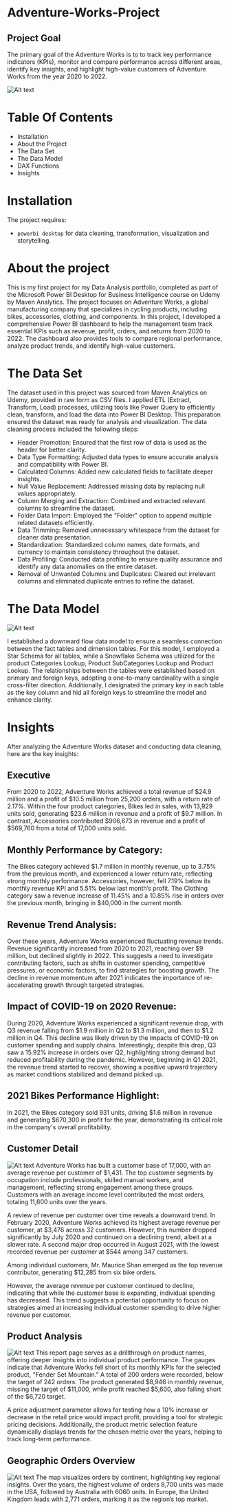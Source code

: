 # Adventure-Works-Project
## Project Goal
The primary goal of the Adventure Works is to to track key performance indicators (KPIs), monitor and compare performance across different areas, identify key insights, and highlight high-value customers of Adventure Works from the year 2020 to 2022.


![Alt text](Executives.png)


# Table Of Contents
* Installation
* About the Project
* The Data Set 
* The Data Model 
* DAX Functions 
* Insights


# Installation 
The project requires:
* `powerbi desktop` for data cleaning, transformation, visualization and storytelling.


# About the project
This is my first project for my Data Analysis portfolio, completed as part of the Microsoft Power BI Desktop for Business Intelligence course on Udemy by Maven Analytics. The project focuses on Adventure Works, a global manufacturing company that specializes in cycling products, including bikes, accessories, clothing, and components.
In this project, I developed a comprehensive Power BI dashboard to help the management team track essential KPIs such as revenue, profit, orders, and returns from 2020 to 2022. The dashboard also provides tools to compare regional performance, analyze product trends, and identify high-value customers.


# The Data Set 
The dataset used in this project was sourced from Maven Analytics on Udemy, provided in raw form as CSV files. I applied ETL (Extract, Transform, Load) processes, utilizing tools like Power Query to efficiently clean, transform, and load the data into Power BI Desktop. This preparation ensured the dataset was ready for analysis and visualization. 
The data cleaning process included the following steps:
* Header Promotion: Ensured that the first row of data is used as the header for better clarity.
* Data Type Formatting: Adjusted data types to ensure accurate analysis and compatibility with Power BI.
* Calculated Columns: Added new calculated fields to facilitate deeper insights.
* Null Value Replacement: Addressed missing data by replacing null values appropriately.
* Column Merging and Extraction: Combined and extracted relevant columns to streamline the dataset.
* Folder Data Import: Employed the "Folder" option to append multiple related datasets efficiently.
* Data Trimming: Removed unnecessary whitespace from the dataset for cleaner data presentation.
* Standardization: Standardized column names, date formats, and currency to maintain consistency throughout the dataset.
* Data Profiling: Conducted data profiling to ensure quality assurance and identify any data anomalies on the entire dataset.
* Removal of Unwanted Columns and Duplicates: Cleared out irrelevant columns and eliminated duplicate entries to refine the dataset.


# The Data Model
![Alt text](Model.png)

I established a downward flow data model to ensure a seamless connection between the fact tables and dimension tables. For this model, I employed a Star Schema for all tables, while a Snowflake Schema was utilized for the product Categories Lookup, Product SubCategories Lookup and Product Lookup. The relationships between the tables were established based on primary and foreign keys, adopting a one-to-many cardinality with a single cross-filter direction. Additionally,  I designated the primary key in each table as the key column and hid all foreign keys to streamline the model and enhance clarity.


# Insights
After analyzing the Adventure Works dataset and conducting data cleaning, here are the key insights:
## Executive
From 2020 to 2022, Adventure Works achieved a total revenue of $24.9 million and a profit of $10.5 million from 25,200 orders, with a return rate of 2.17%. Within the four product categories, Bikes led in sales, with 13,929 units sold, generating $23.6 million in revenue and a profit of $9.7 million. In contrast, Accessories contributed $906,673 in revenue and a profit of $569,760 from a total of 17,000 units sold.

## Monthly Performance by Category:
The Bikes category achieved $1.7 million in monthly revenue, up to 3.75% from the previous month, and experienced a lower return rate, reflecting strong monthly performance. Accessories, however, fell 7.19% below its monthly revenue KPI and 5.51% below last month’s profit. The Clothing category saw a revenue increase of 11.45% and a 10.85% rise in orders over the previous month, bringing in $40,000 in the current month.

## Revenue Trend Analysis:
Over these years, Adventure Works experienced fluctuating revenue trends. Revenue significantly increased from 2020 to 2021, reaching over $9 million, but declined slightly in 2022. This suggests a need to investigate contributing factors, such as shifts in customer spending, competitive pressures, or economic factors, to find strategies for boosting growth. The decline in revenue momentum after 2021 indicates the importance of re-accelerating growth through targeted strategies.

## Impact of COVID-19 on 2020 Revenue:
During 2020, Adventure Works experienced a significant revenue drop, with Q3 revenue falling from $1.9 million in Q2 to $1.3 million, and then to $1.2 million in Q4. This decline was likely driven by the impacts of COVID-19 on customer spending and supply chains. Interestingly, despite this drop, Q3 saw a 15.92% increase in orders over Q2, highlighting strong demand but reduced profitability during the pandemic.
However, beginning in Q1 2021, the revenue trend started to recover, showing a positive upward trajectory as market conditions stabilized and demand picked up.

## 2021 Bikes Performance Highlight:
In 2021, the Bikes category sold 931 units, driving $1.6 million in revenue and generating $670,300 in profit for the year, demonstrating its critical role in the company's overall profitability.


## Customer Detail
![Alt text](Customer_detail.png)
Adventure Works has built a customer base of 17,000, with an average revenue per customer of $1,431. The top customer segments by occupation include professionals, skilled manual workers, and management, reflecting strong engagement among these groups. Customers with an average income level contributed the most orders, totaling 11,600 units over the years.

A review of revenue per customer over time reveals a downward trend. In February 2020, Adventure Works achieved its highest average revenue per customer, at $3,476 across 32 customers. However, this number dropped significantly by July 2020 and continued on a declining trend, albeit at a slower rate. A second major drop occurred in August 2021, with the lowest recorded revenue per customer at $544 among 347 customers.

Among individual customers, Mr. Maurice Shan emerged as the top revenue contributor, generating $12,285 from six bike orders.

However, the average revenue per customer continued to decline, indicating that while the customer base is expanding, individual spending has decreased. This trend suggests a potential opportunity to focus on strategies aimed at increasing individual customer spending to drive higher revenue per customer.


## Product Analysis
![Alt text](Product_details.png)
This report page serves as a drillthrough on  product names, offering deeper insights into individual product performance. The gauges indicate that Adventure Works fell short of its monthly KPIs for the selected product, "Fender Set Mountain." A total of 200 orders were recorded, below the target of 242 orders. The product generated $8,946 in monthly revenue, missing the target of $11,000, while profit reached $5,600, also falling short of the $6,720 target.

A price adjustment parameter allows for testing how a 10% increase or decrease in the retail price would impact profit, providing a tool for strategic pricing decisions. Additionally, the product metric selection feature dynamically displays trends for the chosen metric over the years, helping to track long-term performance.


## Geographic Orders Overview
![Alt text](Map.png)
The map visualizes orders by continent, highlighting key regional insights. Over the years, the highest volume of orders 8,700 units was made in the USA, followed by Australia with 6060 units. In Europe, the United Kingdom leads with 2,771 orders, marking it as the region’s top market.
